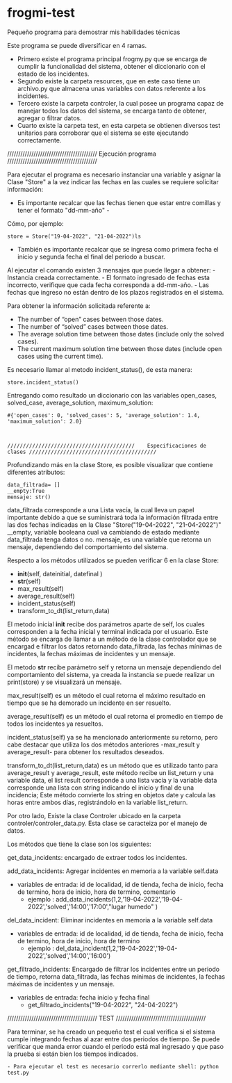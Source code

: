 # frogmi-test
Pequeño programa para demostrar mis habilidades técnicas

Este programa se puede diversificar en 4 ramas.

- Primero existe el programa principal frogmy.py que se encarga de cumplir la funcionalidad del sistema, obtener el diccionario con el estado de los incidentes.
- Segundo existe la carpeta resources, que en este caso tiene un archivo.py que almacena unas variables con datos referente a los incidentes.
- Tercero existe la carpeta controler, la cual posee un programa capaz de manejar todos los datos del sistema, se encarga tanto de obtener, agregar o filtrar datos.
- Cuarto existe la carpeta test, en esta carpeta se obtienen diversos test unitarios para corroborar que el sistema se este ejecutando correctamente.

/////////////////////////////////////////    Ejecución programa /////////////////////////////////////////

Para ejecutar el programa es necesario instanciar una variable y asignar la Clase "Store" a la vez indicar las fechas en las cuales se requiere solicitar información:

- Es importante recalcar que las fechas tienen que estar entre comillas y tener el formato "dd-mm-año" -

Cómo, por ejemplo:

    store = Store("19-04-2022", "21-04-2022")ls

- También es importante recalcar que se ingresa como primera fecha el inicio y segunda fecha el final del periodo a buscar.

Al ejecutar el comando existen 3 mensajes que puede llegar a obtener:
    - Instancia creada correctamente.
    - El formato ingresado de fechas esta incorrecto, verifique que cada fecha corresponda a dd-mm-año.
    - Las fechas que ingreso no están dentro de los plazos registrados en el sistema.

Para obtener la información solicitada referente a:

- The number of “open” cases between those dates.
- The number of “solved” cases between those dates.
- The average solution time between those dates (include only the solved cases).
- The current maximum solution time between those dates (include open cases using the current time).

Es necesario llamar al metodo incident_status(), de esta manera:

    store.incident_status()

Entregando como resultado un diccionario con las variables open_cases, solved_case, average_solution, maximum_solution:
 
    #{'open_cases': 0, 'solved_cases': 5, 'average_solution': 1.4, 'maximum_solution': 2.0}



    /////////////////////////////////////////    Especificaciones de clases /////////////////////////////////////////

Profundizando más en la clase Store, es posible visualizar que contiene diferentes atributos:

    data_filtrada= []
    __empty:True
    mensaje: str()

data_filtrada corresponde a una Lista vacía, la cual lleva un papel importante debido a que se suministrará toda la información filtrada entre las dos fechas indicadas en la Clase "Store("19-04-2022", "21-04-2022")"
__empty, variable booleana cual va cambiando de estado mediante data_filtrada tenga datos o no.
mensaje, es una variable que retorna un mensaje, dependiendo del comportamiento del sistema.


Respecto a los métodos utilizados se pueden verificar 6 en la clase Store:
    
- __init__(self, dateinitial, datefinal )
- __str__(self)
- max_result(self)
- average_result(self)
- incident_status(self)
- transform_to_dt(list_return,data)

El metodo inicial __init__ recibe dos parámetros aparte de self, los cuales corresponden a la fecha inicial y terminal indicada por el usuario. Este método se encarga de llamar a un método de la clase controlador que se encargad e filtrar los datos retornando data_filtrada, las fechas mínimas de incidentes, la fechas máximas de incidentes y un mensaje.

El metodo __str__ recibe parámetro self y retorna un mensaje dependiendo del comportamiento del sistema, ya creada la instancia se puede realizar un print(store) y se visualizará un mensaje.

max_result(self) es un método el cual retorna el máximo resultado en tiempo que se ha demorado un incidente en ser resuelto. 

average_result(self) es un método el cual retorna el promedio en tiempo de todos los incidentes ya resueltos.

incident_status(self) ya se ha mencionado anteriormente su retorno, pero cabe destacar que utiliza los dos métodos anteriores -max_result y average_result- para obtener los resultados deseados.


transform_to_dt(list_return,data) es un método que es utilizado tanto para average_result y average_result, este método recibe un list_return y una variable data, el list result  corresponde a una lista vacía  y la variable data corresponde una lista con string indicando el inicio y final de una 
incidencia; Este método convierte los string en objetos date y calcula las horas  entre ambos días, registrándolo en la variable list_return.


Por otro lado, Existe la clase Controler ubicado en la carpeta controler/controler_data.py. Esta clase se caracteiza por el manejo de datos.

Los métodos que tiene la clase son los siguientes:

get_data_incidents: encargado de extraer todos los incidentes.

add_data_incidents: Agregar incidentes en memoria a la variable self.data
- variables de entrada: id de localidad, id de tienda, fecha de inicio, fecha de termino, hora de inicio, hora de termino, comentario
    - ejemplo : add_data_incidents(1,2,'19-04-2022','19-04-2022','solved','14:00','17:00',"lugar humedo" )

del_data_incident: Eliminar incidentes en memoria a la variable self.data
- variables de entrada: id de localidad, id de tienda, fecha de inicio, fecha de termino, hora de inicio, hora de termino
    - ejemplo : del_data_incident(1,2,'19-04-2022','19-04-2022','solved','14:00','16:00')

get_filtrado_incidents: Encargado de filtrar los incidentes entre un periodo de tiempo, retorna data_filtrada, las fechas mínimas de incidentes, la fechas máximas de incidentes y un mensaje.
- variables de entrada: fecha inicio y fecha final
    - get_filtrado_incidents("19-04-2022", "24-04-2022")

 /////////////////////////////////////////    TEST /////////////////////////////////////////

Para terminar, se ha creado un pequeño test el cual verifica si el sistema cumple integrando fechas al azar entre dos periodos de tiempo. Se puede verificar que manda error cuando el periodo está mal ingresado y que paso la prueba si están bien los tiempos indicados.

    - Para ejecutar el test es necesario correrlo mediante shell: python test.py


